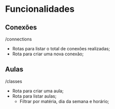 # Funcionalidades

## Conexões
/connections
- Rotas para listar o total de conexões realizadas;
- Rota para criar uma nova conexão;

## Aulas
/classes
- Rota para criar uma aula;
- Rota para listar aulas;
  - Filtrar por matéria, dia da semana e horário;
